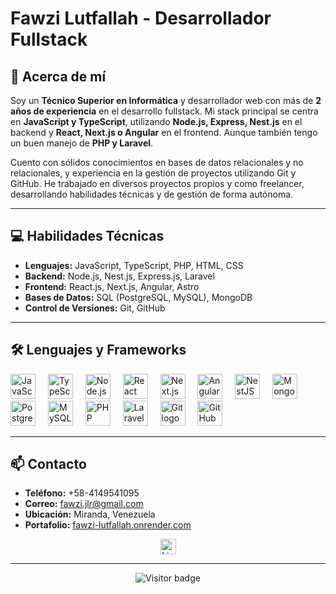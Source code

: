# Fawzi Lutfallah - Desarrollador Fullstack

## 🚀 Acerca de mí

Soy un **Técnico Superior en Informática** y desarrollador web con más de **2 años de experiencia** en el desarrollo fullstack. Mi stack principal se centra en **JavaScript y TypeScript**, utilizando **Node.js, Express, Nest.js** en el backend y **React, Next.js o Angular** en el frontend. Aunque también tengo un buen manejo de **PHP y Laravel**.

Cuento con sólidos conocimientos en bases de datos relacionales y no relacionales, y experiencia en la gestión de proyectos utilizando Git y GitHub. He trabajado en diversos proyectos propios y como freelancer, desarrollando habilidades técnicas y de gestión de forma autónoma.

---

## 💻 Habilidades Técnicas

-   **Lenguajes:** JavaScript, TypeScript, PHP, HTML, CSS
-   **Backend:** Node.js, Nest.js, Express.js, Laravel
-   **Frontend:** React.js, Next.js, Angular, Astro
-   **Bases de Datos:** SQL (PostgreSQL, MySQL), MongoDB
-   **Control de Versiones:** Git, GitHub

---

## 🛠️ Lenguajes y Frameworks

<div align="left">
  <img src="https://cdn.jsdelivr.net/gh/devicons/devicon/icons/javascript/javascript-plain.svg" height="40" alt="JavaScript logo" />
  <img width="12" />
  <img src="https://cdn.jsdelivr.net/gh/devicons/devicon/icons/typescript/typescript-plain.svg" height="40" alt="TypeScript logo" />
  <img width="12" />
  <img src="https://cdn.jsdelivr.net/gh/devicons/devicon/icons/nodejs/nodejs-plain.svg" height="40" alt="Node.js logo" />
  <img width="12" />
  <img src="https://cdn.jsdelivr.net/gh/devicons/devicon/icons/react/react-original.svg" height="40" alt="React logo" />
  <img width="12" />
  <img src="https://raw.githubusercontent.com/danielcranney/readme-generator/main/public/icons/skills/nextjs-colored-dark.svg" height="40" alt="Next.js logo" />
  <img width="12" />
  <img src="https://cdn.jsdelivr.net/gh/devicons/devicon/icons/angularjs/angularjs-plain.svg" height="40" alt="AngularJS logo" />
  <img width="12" />
  <img src="https://cdn.jsdelivr.net/gh/devicons/devicon/icons/nestjs/nestjs-original.svg" height="40" alt="NestJS logo" /> <img width="12" />
  <img src="https://cdn.jsdelivr.net/gh/devicons/devicon/icons/mongodb/mongodb-plain.svg" height="40" alt="MongoDB logo" />
  <img width="12" />
  <img src="https://cdn.jsdelivr.net/gh/devicons/devicon/icons/postgresql/postgresql-plain.svg" height="40" alt="PostgreSQL logo" />
  <img width="12" />
  <img src="https://cdn.jsdelivr.net/gh/devicons/devicon/icons/mysql/mysql-original.svg" height="40" alt="MySQL logo" /> <img width="12" />
  <img src="https://cdn.jsdelivr.net/gh/devicons/devicon/icons/php/php-plain.svg" height="40" alt="PHP logo" />
  <img width="12" />
  <img src="https://upload.wikimedia.org/wikipedia/commons/9/9a/Laravel.svg" height="40" alt="Laravel logo" />
  <img width="12" />
  <img src="https://cdn.jsdelivr.net/gh/devicons/devicon/icons/git/git-plain.svg" height="40" alt="Git logo" />
  <img width="12" />
  <img src="https://cdn.jsdelivr.net/gh/devicons/devicon/icons/github/github-original.svg" height="40" alt="GitHub logo" />
</div>

---

## 📫 Contacto

-   **Teléfono:** +58-4149541095
-   **Correo:** fawzi.jlr@gmail.com
-   **Ubicación:** Miranda, Venezuela
-   **Portafolio:** [fawzi-lutfallah.onrender.com](https://fawzi-lutfallah.onrender.com)

<div align="center">
  <a href="https://linkedin.com/in/fawzi-lutfallah-62184b236">
    <img src="https://img.shields.io/static/v1?message=LinkedIn&logo=linkedin&label=&color=0077B5&logoColor=white&labelColor=&style=for-the-badge" height="25" alt="LinkedIn logo" />
  </a>
</div>

---

<div align="center">
  <img src="https://visitor-badge.laobi.icu/badge?page_id=Fawzil" alt="Visitor badge" />
</div>
